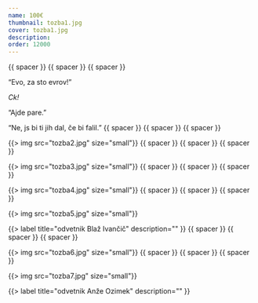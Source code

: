 ```yaml
---
name: 100€
thumbnail: tozba1.jpg
cover: tozba1.jpg
description: 
order: 12000
---
```


{{ spacer }} {{ spacer }} {{ spacer }} 

“Evo, za sto evrov!” 

<i>Ck!</i> 

“Ajde pare.”  

“Ne, js bi ti jih dal, če bi falil.” 
{{ spacer }} {{ spacer }} {{ spacer }} 

{{> img src="tozba2.jpg" size="small"}}
{{ spacer }} {{ spacer }} {{ spacer }} 

{{> img src="tozba3.jpg" size="small"}}
{{ spacer }} {{ spacer }} {{ spacer }} 

{{> img src="tozba4.jpg" size="small"}}
{{ spacer }} {{ spacer }} {{ spacer }} 

{{> img src="tozba5.jpg" size="small"}}

{{> label title="odvetnik Blaž Ivančič" description="" }}
{{ spacer }} {{ spacer }} {{ spacer }} 

{{> img src="tozba6.jpg" size="small"}}
{{ spacer }} {{ spacer }} {{ spacer }} 

{{> img src="tozba7.jpg" size="small"}}

{{> label title="odvetnik Anže Ozimek" description="" }}

